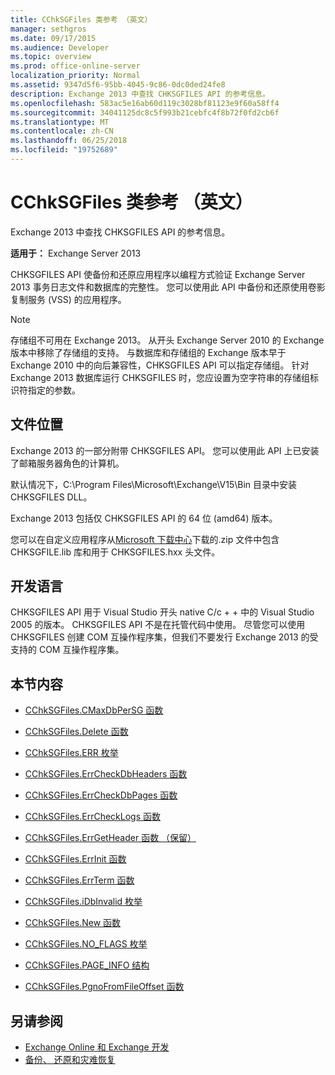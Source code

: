 ```yaml
---
title: CChkSGFiles 类参考 （英文）
manager: sethgros
ms.date: 09/17/2015
ms.audience: Developer
ms.topic: overview
ms.prod: office-online-server
localization_priority: Normal
ms.assetid: 9347d5f6-95bb-4045-9c86-0dc0ded24fe8
description: Exchange 2013 中查找 CHKSGFILES API 的参考信息。
ms.openlocfilehash: 583ac5e16ab60d119c3028bf81123e9f60a58ff4
ms.sourcegitcommit: 34041125dc8c5f993b21cebfc4f8b72f0fd2cb6f
ms.translationtype: MT
ms.contentlocale: zh-CN
ms.lasthandoff: 06/25/2018
ms.locfileid: "19752689"
---
```

# <a name="cchksgfiles-class-reference"></a>CChkSGFiles 类参考 （英文）

Exchange 2013 中查找 CHKSGFILES API 的参考信息。
  
**适用于：** Exchange Server 2013 
  
CHKSGFILES API 使备份和还原应用程序以编程方式验证 Exchange Server 2013 事务日志文件和数据库的完整性。 您可以使用此 API 中备份和还原使用卷影复制服务 (VSS) 的应用程序。
  
> [!NOTE]
> 存储组不可用在 Exchange 2013。 从开头 Exchange Server 2010 的 Exchange 版本中移除了存储组的支持。 与数据库和存储组的 Exchange 版本早于 Exchange 2010 中的向后兼容性，CHKSGFILES API 可以指定存储组。 针对 Exchange 2013 数据库运行 CHKSGFILES 时，您应设置为空字符串的存储组标识符指定的参数。 
  
## <a name="file-location"></a>文件位置
<a name="bk_fileslocation"> </a>

Exchange 2013 的一部分附带 CHKSGFILES API。 您可以使用此 API 上已安装了邮箱服务器角色的计算机。 
  
默认情况下，C:\Program Files\Microsoft\Exchange\V15\Bin 目录中安装 CHKSGFILES DLL。
  
Exchange 2013 包括仅 CHKSGFILES API 的 64 位 (amd64) 版本。 
  
您可以在自定义应用程序从[Microsoft 下载中心](http://www.microsoft.com/en-us/download/details.aspx?id=36802)下载的.zip 文件中包含 CHKSGFILE.lib 库和用于 CHKSGFILES.hxx 头文件。
  
## <a name="development-languages"></a>开发语言
<a name="bk_developmentlanguages"> </a>

CHKSGFILES API 用于 Visual Studio 开头 native C/c + + 中的 Visual Studio 2005 的版本。 CHKSGFILES API 不是在托管代码中使用。 尽管您可以使用 CHKSGFILES 创建 COM 互操作程序集，但我们不要发行 Exchange 2013 的受支持的 COM 互操作程序集。
  
## <a name="in-this-section"></a>本节内容
<a name="bk_inthissection"> </a>

- [CChkSGFiles.CMaxDbPerSG 函数](cchksgfiles-cmaxdbpersg-function.md)
    
- [CChkSGFiles.Delete 函数](cchksgfiles-delete-function.md)
    
- [CChkSGFiles.ERR 枚举](cchksgfiles-err-enumeration.md)
    
- [CChkSGFiles.ErrCheckDbHeaders 函数](cchksgfiles-errcheckdbheaders-function.md)
    
- [CChkSGFiles.ErrCheckDbPages 函数](cchksgfiles-errcheckdbpages-function.md)
    
- [CChkSGFiles.ErrCheckLogs 函数](cchksgfiles-errchecklogs-function.md)
    
- [CChkSGFiles.ErrGetHeader 函数 （保留）](cchksgfiles-errgetheader-function-reserved.md)
    
- [CChkSGFiles.ErrInit 函数](cchksgfiles-errinit-function.md)
    
- [CChkSGFiles.ErrTerm 函数](cchksgfiles-errterm-function.md)
    
- [CChkSGFiles.iDbInvalid 枚举](cchksgfiles-idbinvalid-enumeration.md)
    
- [CChkSGFiles.New 函数](cchksgfiles-new-function.md)
    
- [CChkSGFiles.NO_FLAGS 枚举](cchksgfiles-no_flags-enumeration.md)
    
- [CChkSGFiles.PAGE_INFO 结构](cchksgfiles-page_info-struct.md)
    
- [CChkSGFiles.PgnoFromFileOffset 函数](cchksgfiles-pgnofromfileoffset-function.md)
    
## <a name="see-also"></a>另请参阅

- [Exchange Online 和 Exchange 开发](../exchange-server-development.md)
- [备份、 还原和灾难恢复](http://technet.microsoft.com/en-us/library/dd876874)
    

